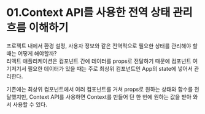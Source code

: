 # 01.Context API를 사용한 전역 상태 관리 흐름 이해하기

프로젝트 내에서 환경 설정, 사용자 정보와 같은 전역적으로 필요한 상태를 관리해야 할 때는 어떻게 해야할까?  
리액트 애플리케이션은 컴포넌트 간에 데이터를 props로 전달하기 때문에 컴포넌트 여기저기서 필요한 데이터가 있을 때는 주로 최상위 컴포넌트인 App의 state에 넣어서 관리한다.

기존에는 최상위 컴포넌트에서 여러 컴포넌트를 거쳐 props로 원하는 상태와 함수를 전달했지만, Context API를 사용하면 Context를 만들어 단 한 번에 원하는 값을 받아 와서 사용할 수 있다.
